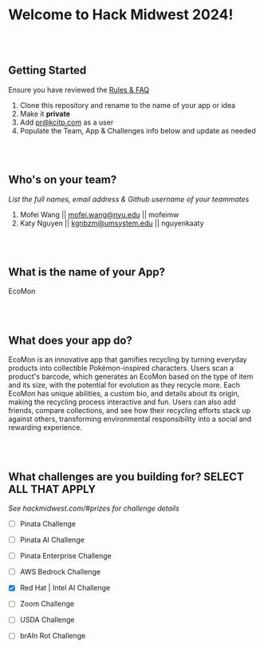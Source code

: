 # Welcome to Hack Midwest 2024!
<br /><br />


## Getting Started
Ensure you have reviewed the [Rules & FAQ](https://hackmidwest.com/#faq)
1. Clone this repository and rename to the name of your app or idea
2. Make it **private**
3. Add pr@kcitp.com as a user
4. Populate the Team, App & Challenges info below and update as needed

<br /><br />

## Who's on your team?
*List the full names,  email address & Github username of your teammates*

1. Mofei Wang || mofei.wang@nyu.edu || mofeimw
2. Katy Nguyen || kgnbzm@umsystem.edu || nguyenkaaty

<br /><br />


## What is the name of your App?
EcoMon

<br /><br />
## What does your app do?
EcoMon is an innovative app that gamifies recycling by turning everyday products into collectible Pokémon-inspired characters. Users scan a product's barcode, which generates an EcoMon based on the type of item and its size, with the potential for evolution as they recycle more. Each EcoMon has unique abilities, a custom bio, and details about its origin, making the recycling process interactive and fun. Users can also add friends, compare collections, and see how their recycling efforts stack up against others, transforming environmental responsibility into a social and rewarding experience.

<br /><br />


## What challenges are you building for? SELECT ALL THAT APPLY
*See hackmidwest.com/#prizes for challenge details*
- [ ]  Pinata Challenge
- [ ]  Pinata AI Challenge
- [ ]  Pinata Enterprise Challenge
- [ ]  AWS Bedrock Challenge
- [x]  Red Hat | Intel AI Challenge
- [ ]  Zoom Challenge
- [ ]  USDA Challenge
- [ ]  brAIn Rot Challenge


<br /><br />
